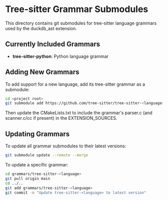 # Tree-sitter Grammar Submodules

This directory contains git submodules for tree-sitter language grammars used by the duckdb_ast extension.

## Currently Included Grammars

- **tree-sitter-python**: Python language grammar

## Adding New Grammars

To add support for a new language, add its tree-sitter grammar as a submodule:

```bash
cd <project root>
git submodule add https://github.com/tree-sitter/tree-sitter-<language>.git grammars/tree-sitter-<language>
```

Then update the CMakeLists.txt to include the grammar's parser.c (and scanner.c/cc if present) in the EXTENSION_SOURCES.

## Updating Grammars

To update all grammar submodules to their latest versions:

```bash
git submodule update --remote --merge
```

To update a specific grammar:

```bash
cd grammars/tree-sitter-<language>
git pull origin main
cd ../..
git add grammars/tree-sitter-<language>
git commit -m "Update tree-sitter-<language> to latest version"
```
